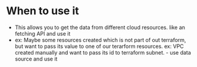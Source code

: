 # When to use it

- This allows you to get the data from different cloud resources. like an fetching API and use it 
- ex: Maybe some resources created which is not part of out terraform, but want to pass its value to one of our terarform resources. ex: VPC created manually and want to pass its id to terraform subnet. - use data source and use it